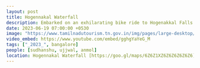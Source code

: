 ```yaml
---
layout: post
title: Hogennakal Waterfall
description: Embarked on an exhilarating bike ride to Hogenakkal Falls with friends 🏍️! Enjoyed adventurous coracle boating 🚣, felt the misty cascade, and had a refreshing island shower 🌊. Nature's beauty at its best! 🍃😊
date: 2023-06-19 07:00:00 +0530
image: "https://www.tamilnadutourism.tn.gov.in/img/pages/large-desktop/dharmapuri-1654194392_6e3e3cdfdd3337059dd5.webp"
video_embed: https://www.youtube.com/embed/gghgYaYeG_M
tags: ["_2023_", bangalore]
people: [sudhanshu, ujjwal, anmol]
location: Hogennakal Waterfall [https://goo.gl/maps/6Z6Z1XZ6Z6Z6Z6Z6Z6]
---
```

